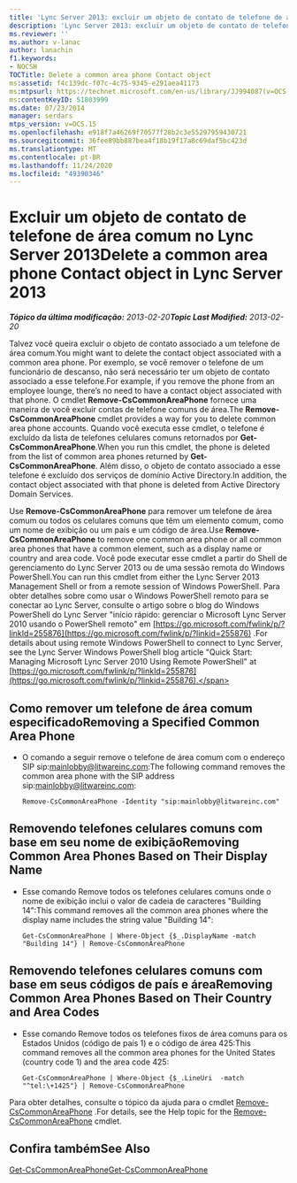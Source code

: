 ```yaml
---
title: 'Lync Server 2013: excluir um objeto de contato de telefone de área comum'
description: 'Lync Server 2013: excluir um objeto de contato de telefone de área comum.'
ms.reviewer: ''
ms.author: v-lanac
author: lanachin
f1.keywords:
- NOCSH
TOCTitle: Delete a common area phone Contact object
ms:assetid: f4c139dc-f07c-4c75-9345-e291aea41173
ms:mtpsurl: https://technet.microsoft.com/en-us/library/JJ994087(v=OCS.15)
ms:contentKeyID: 51803999
ms.date: 07/23/2014
manager: serdars
mtps_version: v=OCS.15
ms.openlocfilehash: e918f7a46269f70577f28b2c3e55297959430721
ms.sourcegitcommit: 36fee89bb887bea4f18b19f17a8c69daf5bc423d
ms.translationtype: MT
ms.contentlocale: pt-BR
ms.lasthandoff: 11/24/2020
ms.locfileid: "49390346"
---
```

# <a name="delete-a-common-area-phone-contact-object-in-lync-server-2013"></a><span data-ttu-id="a7b07-103">Excluir um objeto de contato de telefone de área comum no Lync Server 2013</span><span class="sxs-lookup"><span data-stu-id="a7b07-103">Delete a common area phone Contact object in Lync Server 2013</span></span>

<div data-xmlns="http://www.w3.org/1999/xhtml">

<div class="topic" data-xmlns="http://www.w3.org/1999/xhtml" data-msxsl="urn:schemas-microsoft-com:xslt" data-cs="https://msdn.microsoft.com/">

<div data-asp="https://msdn2.microsoft.com/asp">



</div>

<div id="mainSection">

<div id="mainBody"><span data-ttu-id="a7b07-104">

<span> </span></span><span class="sxs-lookup"><span data-stu-id="a7b07-104">

<span> </span></span></span>

<span data-ttu-id="a7b07-105">_**Tópico da última modificação:** 2013-02-20_</span><span class="sxs-lookup"><span data-stu-id="a7b07-105">_**Topic Last Modified:** 2013-02-20_</span></span>

<span data-ttu-id="a7b07-106">Talvez você queira excluir o objeto de contato associado a um telefone de área comum.</span><span class="sxs-lookup"><span data-stu-id="a7b07-106">You might want to delete the contact object associated with a common area phone.</span></span> <span data-ttu-id="a7b07-107">Por exemplo, se você remover o telefone de um funcionário de descanso, não será necessário ter um objeto de contato associado a esse telefone.</span><span class="sxs-lookup"><span data-stu-id="a7b07-107">For example, if you remove the phone from an employee lounge, there’s no need to have a contact object associated with that phone.</span></span> <span data-ttu-id="a7b07-108">O cmdlet **Remove-CsCommonAreaPhone** fornece uma maneira de você excluir contas de telefone comuns de área.</span><span class="sxs-lookup"><span data-stu-id="a7b07-108">The **Remove-CsCommonAreaPhone** cmdlet provides a way for you to delete common area phone accounts.</span></span> <span data-ttu-id="a7b07-109">Quando você executa esse cmdlet, o telefone é excluído da lista de telefones celulares comuns retornados por **Get-CsCommonAreaPhone**.</span><span class="sxs-lookup"><span data-stu-id="a7b07-109">When you run this cmdlet, the phone is deleted from the list of common area phones returned by **Get-CsCommonAreaPhone**.</span></span> <span data-ttu-id="a7b07-110">Além disso, o objeto de contato associado a esse telefone é excluído dos serviços de domínio Active Directory.</span><span class="sxs-lookup"><span data-stu-id="a7b07-110">In addition, the contact object associated with that phone is deleted from Active Directory Domain Services.</span></span>

<span data-ttu-id="a7b07-111">Use **Remove-CsCommonAreaPhone** para remover um telefone de área comum ou todos os celulares comuns que têm um elemento comum, como um nome de exibição ou um país e um código de área.</span><span class="sxs-lookup"><span data-stu-id="a7b07-111">Use **Remove-CsCommonAreaPhone** to remove one common area phone or all common area phones that have a common element, such as a display name or country and area code.</span></span> <span data-ttu-id="a7b07-112">Você pode executar esse cmdlet a partir do Shell de gerenciamento do Lync Server 2013 ou de uma sessão remota do Windows PowerShell.</span><span class="sxs-lookup"><span data-stu-id="a7b07-112">You can run this cmdlet from either the Lync Server 2013 Management Shell or from a remote session of Windows PowerShell.</span></span> <span data-ttu-id="a7b07-113">Para obter detalhes sobre como usar o Windows PowerShell remoto para se conectar ao Lync Server, consulte o artigo sobre o blog do Windows PowerShell do Lync Server "início rápido: gerenciar o Microsoft Lync Server 2010 usando o PowerShell remoto" em [https://go.microsoft.com/fwlink/p/?linkId=255876](https://go.microsoft.com/fwlink/p/?linkid=255876) .</span><span class="sxs-lookup"><span data-stu-id="a7b07-113">For details about using remote Windows PowerShell to connect to Lync Server, see the Lync Server Windows PowerShell blog article "Quick Start: Managing Microsoft Lync Server 2010 Using Remote PowerShell" at [https://go.microsoft.com/fwlink/p/?linkId=255876](https://go.microsoft.com/fwlink/p/?linkid=255876).</span></span>

<div>


<div>

## <a name="removing-a-specified-common-area-phone"></a><span data-ttu-id="a7b07-114">Como remover um telefone de área comum especificado</span><span class="sxs-lookup"><span data-stu-id="a7b07-114">Removing a Specified Common Area Phone</span></span>

  - <span data-ttu-id="a7b07-115">O comando a seguir remove o telefone de área comum com o endereço SIP sip:mainlobby@litwareinc.com:</span><span class="sxs-lookup"><span data-stu-id="a7b07-115">The following command removes the common area phone with the SIP address sip:mainlobby@litwareinc.com:</span></span>
    
        Remove-CsCommonAreaPhone -Identity "sip:mainlobby@litwareinc.com"

</div>

<div>

## <a name="removing-common-area-phones-based-on-their-display-name"></a><span data-ttu-id="a7b07-116">Removendo telefones celulares comuns com base em seu nome de exibição</span><span class="sxs-lookup"><span data-stu-id="a7b07-116">Removing Common Area Phones Based on Their Display Name</span></span>

  - <span data-ttu-id="a7b07-117">Esse comando Remove todos os telefones celulares comuns onde o nome de exibição inclui o valor de cadeia de caracteres "Building 14":</span><span class="sxs-lookup"><span data-stu-id="a7b07-117">This command removes all the common area phones where the display name includes the string value "Building 14":</span></span>
    
        Get-CsCommonAreaPhone | Where-Object {$_.DisplayName -match "Building 14"} | Remove-CsCommonAreaPhone

</div>

<div>

## <a name="removing-common-area-phones-based-on-their-country-and-area-codes"></a><span data-ttu-id="a7b07-118">Removendo telefones celulares comuns com base em seus códigos de país e área</span><span class="sxs-lookup"><span data-stu-id="a7b07-118">Removing Common Area Phones Based on Their Country and Area Codes</span></span>

  - <span data-ttu-id="a7b07-119">Esse comando Remove todos os telefones fixos de área comuns para os Estados Unidos (código de país 1) e o código de área 425:</span><span class="sxs-lookup"><span data-stu-id="a7b07-119">This command removes all the common area phones for the United States (country code 1) and the area code 425:</span></span>
    
        Get-CsCommonAreaPhone | Where-Object {$_.LineUri  -match "^tel:\+1425"} | Remove-CsCommonAreaPhone

</div>

<span data-ttu-id="a7b07-120">Para obter detalhes, consulte o tópico da ajuda para o cmdlet [Remove-CsCommonAreaPhone](https://docs.microsoft.com/powershell/module/skype/Remove-CsCommonAreaPhone) .</span><span class="sxs-lookup"><span data-stu-id="a7b07-120">For details, see the Help topic for the [Remove-CsCommonAreaPhone](https://docs.microsoft.com/powershell/module/skype/Remove-CsCommonAreaPhone) cmdlet.</span></span>

</div>

<div>

## <a name="see-also"></a><span data-ttu-id="a7b07-121">Confira também</span><span class="sxs-lookup"><span data-stu-id="a7b07-121">See Also</span></span>


[<span data-ttu-id="a7b07-122">Get-CsCommonAreaPhone</span><span class="sxs-lookup"><span data-stu-id="a7b07-122">Get-CsCommonAreaPhone</span></span>](https://docs.microsoft.com/powershell/module/skype/Get-CsCommonAreaPhone)  
  

<span data-ttu-id="a7b07-123"></div>

</div>

<span> </span>

</div>

</div>

</span><span class="sxs-lookup"><span data-stu-id="a7b07-123"></div>

</div>

<span> </span>

</div>

</div>

</span></span></div>

